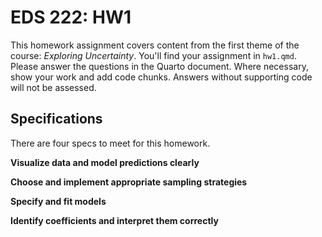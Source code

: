 # EDS 222: HW1

This homework assignment covers content from the first theme of the course: *Exploring Uncertainty*. You'll find your assignment in `hw1.qmd`. Please answer the questions in the Quarto document. Where necessary, show your work and add code chunks. Answers without supporting code will not be assessed.

## Specifications

There are four specs to meet for this homework.

**Visualize data and model predictions clearly**

**Choose and implement appropriate sampling strategies**

**Specify and fit models**

**Identify coefficients and interpret them correctly**
